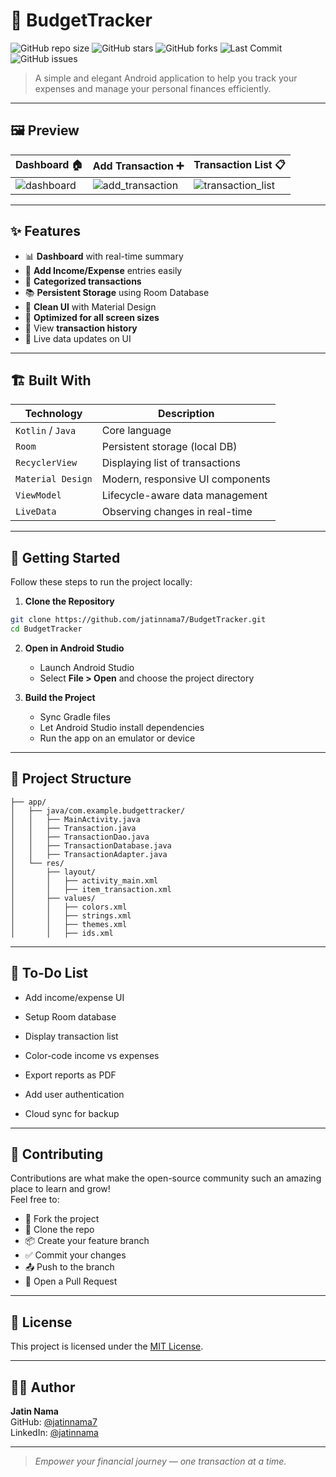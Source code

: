 # 💸 BudgetTracker

![GitHub repo size](https://img.shields.io/github/repo-size/jatinnama7/BudgetTracker)
![GitHub stars](https://img.shields.io/github/stars/jatinnama7/BudgetTracker?style=social)
![GitHub forks](https://img.shields.io/github/forks/jatinnama7/BudgetTracker?style=social)
![Last Commit](https://img.shields.io/github/last-commit/jatinnama7/BudgetTracker)
![GitHub issues](https://img.shields.io/github/issues/jatinnama7/BudgetTracker)

> A simple and elegant Android application to help you track your expenses and manage your personal finances efficiently.

---

## 🖼️ Preview

| Dashboard 🏠                       | Add Transaction ➕                             | Transaction List 📋                              |
| ---------------------------------- | ---------------------------------------------- | ------------------------------------------------ |
| ![dashboard](assets/dashboard.png) | ![add_transaction](assets/add_transaction.png) | ![transaction_list](assets/transaction_list.png) |

---

## ✨ Features

- 📊 **Dashboard** with real-time summary
- 💸 **Add Income/Expense** entries easily
- 📆 **Categorized transactions**
- 📚 **Persistent Storage** using Room Database
- 🎨 **Clean UI** with Material Design
- 📱 **Optimized for all screen sizes**
- 🧾 View **transaction history**
- 🔄 Live data updates on UI

---

## 🏗️ Built With

| Technology        | Description                      |
| ----------------- | -------------------------------- |
| `Kotlin` / `Java` | Core language                    |
| `Room`            | Persistent storage (local DB)    |
| `RecyclerView`    | Displaying list of transactions  |
| `Material Design` | Modern, responsive UI components |
| `ViewModel`       | Lifecycle-aware data management  |
| `LiveData`        | Observing changes in real-time   |

---

## 🚀 Getting Started

Follow these steps to run the project locally:

1. **Clone the Repository**

```bash
git clone https://github.com/jatinnama7/BudgetTracker.git
cd BudgetTracker
```

2. **Open in Android Studio**

   - Launch Android Studio
   - Select **File > Open** and choose the project directory

3. **Build the Project**

   - Sync Gradle files
   - Let Android Studio install dependencies
   - Run the app on an emulator or device

---

## 📁 Project Structure

```
├── app/
│   ├── java/com.example.budgettracker/
│   │   ├── MainActivity.java
│   │   ├── Transaction.java
│   │   ├── TransactionDao.java
│   │   ├── TransactionDatabase.java
│   │   ├── TransactionAdapter.java
│   └── res/
│       ├── layout/
│       │   ├── activity_main.xml
│       │   ├── item_transaction.xml
│       ├── values/
│       │   ├── colors.xml
│       │   ├── strings.xml
│       │   ├── themes.xml
│       │   ├── ids.xml
```

---

## 📌 To-Do List

- Add income/expense UI

- Setup Room database

- Display transaction list

- Color-code income vs expenses

- Export reports as PDF

- Add user authentication

- Cloud sync for backup



---

## 🤝 Contributing

Contributions are what make the open-source community such an amazing place to learn and grow!  
Feel free to:

- 🍴 Fork the project
- 👯 Clone the repo
- 📦 Create your feature branch
- ✅ Commit your changes
- 📤 Push to the branch
- 🔁 Open a Pull Request

---

## 📃 License

This project is licensed under the [MIT License](LICENSE).

---

## 👨‍💻 Author

**Jatin Nama**  
GitHub: [@jatinnama7](https://github.com/jatinnama7)  
LinkedIn: [@jatinnama](https://www.linkedin.com/in/jatin-nama/)

---

> _Empower your financial journey — one transaction at a time._
